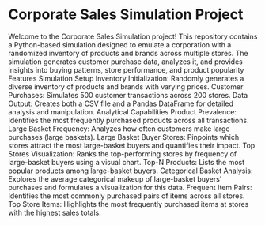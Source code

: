# Corporate Sales Simulation Project
Welcome to the Corporate Sales Simulation project! This repository contains a Python-based simulation designed to emulate a corporation with a randomized inventory of products and brands across multiple stores. The simulation generates customer purchase data, analyzes it, and provides insights into buying patterns, store performance, and product popularity
Features
Simulation Setup
Inventory Initialization: Randomly generates a diverse inventory of products and brands with varying prices.
Customer Purchases: Simulates 500 customer transactions across 200 stores.
Data Output: Creates both a CSV file and a Pandas DataFrame for detailed analysis and manipulation.
Analytical Capabilities
Product Prevalence: Identifies the most frequently purchased products across all transactions.
Large Basket Frequency: Analyzes how often customers make large purchases (large baskets).
Large Basket Buyer Stores: Pinpoints which stores attract the most large-basket buyers and quantifies their impact.
Top Stores Visualization: Ranks the top-performing stores by frequency of large-basket buyers using a visual chart.
Top-N Products: Lists the most popular products among large-basket buyers.
Categorical Basket Analysis: Explores the average categorical makeup of large-basket buyers' purchases and formulates a visualization for this data.
Frequent Item Pairs: Identifies the most commonly purchased pairs of items across all stores.
Top Store Items: Highlights the most frequently purchased items at stores with the highest sales totals.
